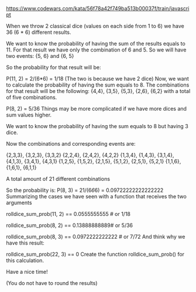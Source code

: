 https://www.codewars.com/kata/56f78a42f749ba513b00037f/train/javascript

When we throw 2 classical dice (values on each side from 1 to 6) we have 36 (6 \* 6) different results.

We want to know the probability of having the sum of the results equals to 11. For that result we have only the combination of 6 and 5. So we will have two events: {5, 6} and {6, 5}

So the probability for that result will be:

P(11, 2) = 2/(6\*6) = 1/18 (The two is because we have 2 dice)
Now, we want to calculate the probability of having the sum equals to 8. The combinations for that result will be the following: {4,4}, {3,5}, {5,3}, {2,6}, {6,2} with a total of five combinations.

P(8, 2) = 5/36
Things may be more complicated if we have more dices and sum values higher.

We want to know the probability of having the sum equals to 8 but having 3 dice.

Now the combinations and corresponding events are:

{2,3,3}, {3,2,3}, {3,3,2}
{2,2,4}, {2,4,2}, {4,2,2}
{1,3,4}, {1,4,3}, {3,1,4}, {4,1,3}, {3,4,1}, {4,3,1}
{1,2,5}, {1,5,2}, {2,1,5}, {5,1,2}, {2,5,1}, {5,2,1}
{1,1,6}, {1,6,1}, {6,1,1}

A total amount of 21 different combinations

So the probability is:
P(8, 3) = 21/(6*6*6) = 0.09722222222222222
Summarizing the cases we have seen with a function that receives the two arguments

rolldice_sum_prob(11, 2) == 0.0555555555 # or 1/18

rolldice_sum_prob(8, 2) == 0.13888888889# or 5/36

rolldice_sum_prob(8, 3) == 0.0972222222222 # or 7/72
And think why we have this result:

rolldice_sum_prob(22, 3) == 0
Create the function rolldice_sum_prob() for this calculation.

Have a nice time!

(You do not have to round the results)
